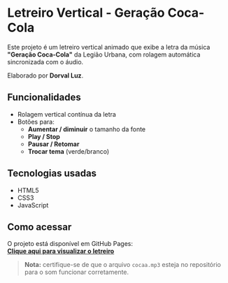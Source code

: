 # Letreiro Vertical - Geração Coca-Cola

Este projeto é um letreiro vertical animado que exibe a letra da música **"Geração Coca-Cola"** da Legião Urbana, com rolagem automática sincronizada com o áudio.

Elaborado por **Dorval Luz**.

## Funcionalidades

- Rolagem vertical contínua da letra
- Botões para:
  - **Aumentar / diminuir** o tamanho da fonte
  - **Play / Stop**
  - **Pausar / Retomar**
  - **Trocar tema** (verde/branco)

## Tecnologias usadas

- HTML5
- CSS3
- JavaScript

## Como acessar

O projeto está disponível em GitHub Pages:  
[**Clique aqui para visualizar o letreiro**](https://dorvalluz.github.io/cifra_legiao_urbana/)

> **Nota:** certifique-se de que o arquivo `cocaa.mp3` esteja no repositório para o som funcionar corretamente.

